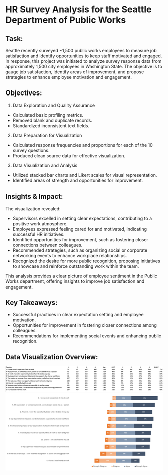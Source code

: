 # HR Survey Analysis for the Seattle Department of Public Works

## Task:
Seattle recently surveyed ~1,500 public works employees to measure job satisfaction and identify opportunities to keep staff motivated and engaged. In response, this project was initiated to analyze survey response data from approximately 1,500 city employees in Washington State. The objective is to gauge job satisfaction, identify areas of improvement, and propose strategies to enhance employee motivation and engagement.

## Objectives: 
1. Data Exploration and Quality Assurance
- Calculated basic profiling metrics.
- Removed blank and duplicate records.
- Standardized inconsistent text fields.

2. Data Preparation for Visualization
- Calculated response frequencies and proportions for each of the 10 survey questions.
- Produced clean source data for effective visualization.

3. Data Visualization and Analysis
- Utilized stacked bar charts and Likert scales for visual representation.
- Identified areas of strength and opportunities for improvement.

## Insights & Impact:
The visualization revealed:

- Supervisors excelled in setting clear expectations, contributing to a positive work atmosphere.
- Employees expressed feeling cared for and motivated, indicating successful HR initiatives.
- Identified opportunities for improvement, such as fostering closer connections between colleagues.
- Recommended strategies, such as organizing social or corporate networking events to enhance workplace relationships.
- Recognized the desire for more public recognition, proposing initiatives to showcase and reinforce outstanding work within the team.

This analysis provides a clear picture of employee sentiment in the Public Works department, offering insights to improve job satisfaction and engagement.

## Key Takeaways: 
- Successful practices in clear expectation setting and employee motivation.
- Opportunities for improvement in fostering closer connections among colleagues.
- Recommendations for implementing social events and enhancing public recognition.

## Data Visualization Overview:
![image](https://github.com/anmolvir-kaur/HRSurveyAnalysis/blob/main/likert%20scales.png)
![image](https://github.com/anmolvir-kaur/HRSurveyAnalysis/blob/main/stacked%20bar%20chart.jpg)


